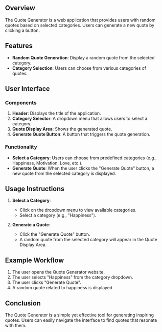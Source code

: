 ## Overview

The Quote Generator is a web application that provides users with random quotes based on selected categories. Users can generate a new quote by clicking a button.

## Features

-   **Random Quote Generation**: Display a random quote from the selected category.
-   **Category Selection**: Users can choose from various categories of quotes.

## User Interface

### Components

1.  **Header**: Displays the title of the application.
2.  **Category Selector**: A dropdown menu that allows users to select a category.
3.  **Quote Display Area**: Shows the generated quote.
4.  **Generate Quote Button**: A button that triggers the quote generation.

### Functionality

-   **Select a Category**: Users can choose from predefined categories (e.g., Happiness, Motivation, Love, etc.).
-   **Generate Quote**: When the user clicks the "Generate Quote" button, a new quote from the selected category is displayed.

## Usage Instructions

1.  **Select a Category**:
    
    -   Click on the dropdown menu to view available categories.
    -   Select a category (e.g., "Happiness").
2.  **Generate a Quote**:
    
    -   Click the "Generate Quote" button.
    -   A random quote from the selected category will appear in the Quote Display Area.

## Example Workflow

1.  The user opens the Quote Generator website.
2.  The user selects "Happiness" from the category dropdown.
3.  The user clicks "Generate Quote".
4.  A random quote related to happiness is displayed.

## Conclusion

The Quote Generator is a simple yet effective tool for generating inspiring quotes. Users can easily navigate the interface to find quotes that resonate with them.
